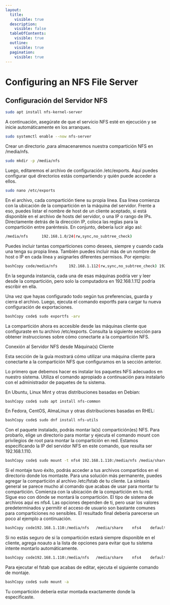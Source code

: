 ```yaml
---
layout:
  title:
    visible: true
  description:
    visible: false
  tableOfContents:
    visible: true
  outline:
    visible: true
  pagination:
    visible: true
---
```


# Configuring an NFS File Server

## Configuración del Servidor NFS

```bash
sudo apt install nfs-kernel-server
```

A continuación, asegúrate de que el servicio NFS esté en ejecución y se inicie automáticamente en los arranques.

```bash
sudo systemctl enable --now nfs-server
```

Crear un directorio ,para almacenaremos nuestra compartición NFS en /media/nfs.

```bash
sudo mkdir -p /media/nfs
```

Luego, editaremos el archivo de configuración /etc/exports. Aquí puedes configurar qué directorios estás compartiendo y quién puede acceder a ellos.

```bash
sudo nano /etc/exports
```

En el archivo, cada compartición tiene su propia línea. Esa línea comienza con la ubicación de la compartición en la máquina del servidor. Frente a eso, puedes listar el nombre de host de un cliente aceptado, si está disponible en el archivo de hosts del servidor, o una IP o rango de IPs. Directamente detrás de la dirección IP, coloca las reglas para la compartición entre paréntesis. En conjunto, debería lucir algo así:

```bash
/media/nfs		192.168.1.0/24(rw,sync,no_subtree_check)
```

Puedes incluir tantas comparticiones como desees, siempre y cuando cada una tenga su propia línea. También puedes incluir más de un nombre de host o IP en cada línea y asignarles diferentes permisos. Por ejemplo:

```bash
bashCopy code/media/nfs		192.168.1.112(rw,sync,no_subtree_check) 192.168.1.121(ro,sync,no_subtree_check)
```

En la segunda instancia, cada una de esas máquinas podría ver y leer desde la compartición, pero solo la computadora en 192.168.1.112 podría escribir en ella.

Una vez que hayas configurado todo según tus preferencias, guarda y cierra el archivo. Luego, ejecuta el comando exportfs para cargar tu nueva configuración de exportaciones.

```bash
bashCopy code$ sudo exportfs -arv
```

La compartición ahora es accesible desde las máquinas cliente que configuraste en tu archivo /etc/exports. Consulta la siguiente sección para obtener instrucciones sobre cómo conectarte a la compartición NFS.

Conexión al Servidor NFS desde Máquina(s) Cliente

Esta sección de la guía mostrará cómo utilizar una máquina cliente para conectarte a la compartición NFS que configuramos en la sección anterior.

Lo primero que debemos hacer es instalar los paquetes NFS adecuados en nuestro sistema. Utiliza el comando apropiado a continuación para instalarlo con el administrador de paquetes de tu sistema.

En Ubuntu, Linux Mint y otras distribuciones basadas en Debian:

```bash
bashCopy code$ sudo apt install nfs-common
```

En Fedora, CentOS, AlmaLinux y otras distribuciones basadas en RHEL:

```bash
bashCopy code$ sudo dnf install nfs-utils
```

Con el paquete instalado, podrás montar la(s) compartición(es) NFS. Para probarlo, elige un directorio para montar y ejecuta el comando mount con privilegios de root para montar la compartición en red. Estamos especificando la IP del servidor NFS en este comando, que resulta ser 192.168.1.110.

```bash
bashCopy code$ sudo mount -t nfs4 192.168.1.110:/media/nfs /media/share
```

Si el montaje tuvo éxito, podrás acceder a tus archivos compartidos en el directorio donde los montaste. Para una solución más permanente, puedes agregar la compartición al archivo /etc/fstab de tu cliente. La sintaxis general se parece mucho al comando que acabas de usar para montar tu compartición. Comienza con la ubicación de la compartición en tu red. Sigue eso con dónde se montará la compartición. El tipo de sistema de archivos aquí es nfs4. Las opciones dependen de ti, pero usar los valores predeterminados y permitir el acceso de usuario son bastante comunes para comparticiones no sensibles. El resultado final debería parecerse un poco al ejemplo a continuación.

```bash
bashCopy code192.168.1.110:/media/nfs	/media/share	nfs4	defaults,user,exec	0 0
```

Si no estás seguro de si la compartición estará siempre disponible en el cliente, agrega noauto a la lista de opciones para evitar que tu sistema intente montarlo automáticamente.

```bash
bashCopy code192.168.1.110:/media/nfs	/media/share	nfs4	defaults,user,exec,noauto	0 0
```

Para ejecutar el fstab que acabas de editar, ejecuta el siguiente comando de montaje.

```bash
bashCopy code$ sudo mount -a
```

Tu compartición debería estar montada exactamente donde la especificaste.
